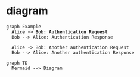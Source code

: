 # diagram

<pre class="language-mermaid"><code class="lang-mermaid">graph Example
<strong>  Alice -> Bob: Authentication Request
</strong>  Bob --> Alice: Authentication Response

  Alice -> Bob: Another authentication Request
  Bob --> Alice: Another authentication Response
</code></pre>

```mermaid
graph TD
  Mermaid --> Diagram
```
